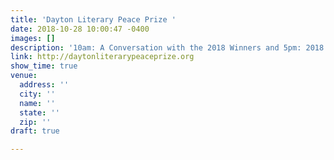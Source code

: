 ```yaml
---
title: 'Dayton Literary Peace Prize '
date: 2018-10-28 10:00:47 -0400
images: []
description: '10am: A Conversation with the 2018 Winners and 5pm: 2018 Award Ceremony'
link: http://daytonliterarypeaceprize.org
show_time: true
venue:
  address: ''
  city: ''
  name: ''
  state: ''
  zip: ''
draft: true

---
```

